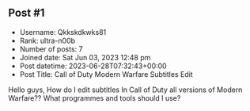 ## Post #1
- Username: Qkkskdkwks81
- Rank: ultra-n00b
- Number of posts: 7
- Joined date: Sat Jun 03, 2023 12:48 pm
- Post datetime: 2023-06-28T07:32:43+00:00
- Post Title: Call of Duty Modern Warfare Subtitles Edit

Hello guys, How do I edit subtitles In Call of Duty all versions of Modern Warfare?? What programmes and tools should I use?
